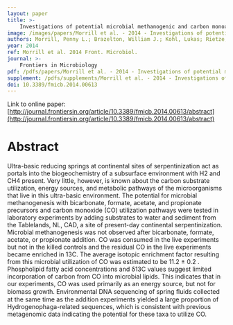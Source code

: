 ```yaml
---
layout: paper
title: >-
    Investigations of potential microbial methanogenic and carbon monoxide utilization pathways in ultra-basic reducing springs associated with present-day continental serpentinization: the Tablelands, NL, CAN
image: /images/papers/Morrill et al. - 2014 - Investigations of potential microbial methanogenic.png
authors: Morrill, Penny L.; Brazelton, William J.; Kohl, Lukas; Rietze, Amanda; Miles, Sarah M.; Kavanagh, Heidi; Schrenk, Matthew O.; Ziegler, Susan E.; Lang, Susan Q.
year: 2014
ref: Morrill et al. 2014 Front. Microbiol.
journal: >-
    Frontiers in Microbiology
pdf: /pdfs/papers/Morrill et al. - 2014 - Investigations of potential microbial methanogenic.pdf
supplement: /pdfs/supplements/Morrill et al. - 2014 - Investigations of potential microbial methanogenic.xlsx
doi: 10.3389/fmicb.2014.00613
---
```


Link to online paper: [http://journal.frontiersin.org/article/10.3389/fmicb.2014.00613/abstract](http://journal.frontiersin.org/article/10.3389/fmicb.2014.00613/abstract)

# Abstract

Ultra-basic reducing springs at continental sites of serpentinization act as portals into the biogeochemistry of a subsurface environment with H2 and CH4 present. Very little, however, is known about the carbon substrate utilization, energy sources, and metabolic pathways of the microorganisms that live in this ultra-basic environment. The potential for microbial methanogenesis with bicarbonate, formate, acetate, and propionate precursors and carbon monoxide (CO) utilization pathways were tested in laboratory experiments by adding substrates to water and sediment from the Tablelands, NL, CAD, a site of present-day continental serpentinization. Microbial methanogenesis was not observed after bicarbonate, formate, acetate, or propionate addition. CO was consumed in the live experiments but not in the killed controls and the residual CO in the live experiments became enriched in 13C. The average isotopic enrichment factor resulting from this microbial utilization of CO was estimated to be 11.2 ± 0.2 . Phospholipid fatty acid concentrations and δ13C values suggest limited incorporation of carbon from CO into microbial lipids. This indicates that in our experiments, CO was used primarily as an energy source, but not for biomass growth. Environmental DNA sequencing of spring ﬂuids collected at the same time as the addition experiments yielded a large proportion of Hydrogenophaga-related sequences, which is consistent with previous metagenomic data indicating the potential for these taxa to utilize CO.

